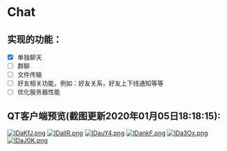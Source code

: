 # Chat
## 实现的功能：
- [X] 单独聊天
- [ ] 群聊
- [ ] 文件传输
- [ ] 好友相关功能，例如：好友关系，好友上下线通知等等
- [ ] 优化服务器性能

## QT客户端预览(截图更新2020年01月05日18:18:15):
[![lDaKfJ.png](https://s2.ax1x.com/2020/01/05/lDaKfJ.png)](https://imgchr.com/i/lDaKfJ)
[![lDallR.png](https://s2.ax1x.com/2020/01/05/lDallR.png)](https://imgchr.com/i/lDallR)
[![lDauY4.png](https://s2.ax1x.com/2020/01/05/lDauY4.png)](https://imgchr.com/i/lDauY4)
[![lDankF.png](https://s2.ax1x.com/2020/01/05/lDankF.png)](https://imgchr.com/i/lDankF)
[![lDa3Ox.png](https://s2.ax1x.com/2020/01/05/lDa3Ox.png)](https://imgchr.com/i/lDa3Ox)
[![lDaJ0K.png](https://s2.ax1x.com/2020/01/05/lDaJ0K.png)](https://imgchr.com/i/lDaJ0K)
